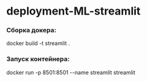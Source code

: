 # deployment-ML-streamlit
  
### Сборка докера:
docker build -t streamlit .  
  
### Запуск контейнера: 
docker run -p 8501:8501 --name streamlit streamlit 

